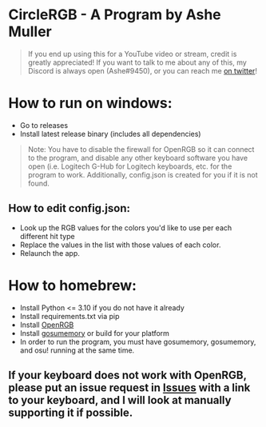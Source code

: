 # CircleRGB - A Program by Ashe Muller
> If you end up using this for a YouTube video or stream, credit is greatly appreciated! If you want to talk to me about any of this, my Discord is always open (Ashe#9450), or you can reach me [on twitter](https://twitter.com/MaleVTuber)!

# How to run on windows:
- Go to releases
- Install latest release binary (includes all dependencies)
> Note: You have to disable the firewall for OpenRGB so it can connect to the program, and disable any other keyboard software you have open (i.e. Logitech G-Hub for Logitech keyboards, etc. for the program to work. Additionally, config.json is created for you if it is not found.

## How to edit config.json:
- Look up the RGB values for the colors you'd like to use per each different hit type
- Replace the values in the list with those values of each color.
- Relaunch the app.

# How to homebrew:
- Install Python <= 3.10 if you do not have it already
- Install requirements.txt via pip
- Install [OpenRGB](https://openrgb.org)
- Install [gosumemory](https://github.com/l3lackShark/gosumemory) or build for your platform
- In order to run the program, you must have gosumemory, gosumemory, and osu! running at the same time.

## If your keyboard does not work with OpenRGB, please put an issue request in [Issues](https://github.com/MaleVTuber/CircleRGB/issues) with a link to your keyboard, and I will look at manually supporting it if possible.

